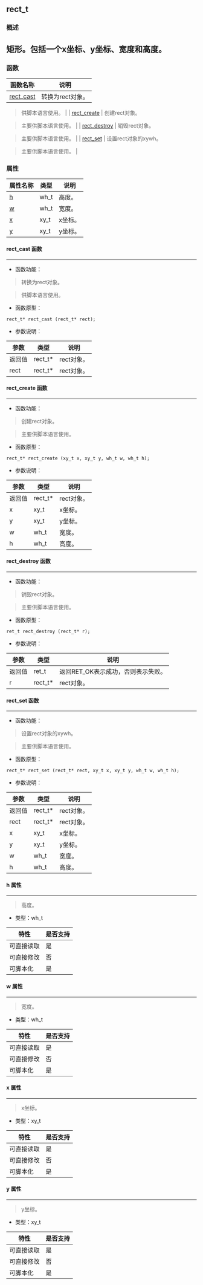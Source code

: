 ## rect\_t
### 概述
矩形。包括一个x坐标、y坐标、宽度和高度。
----------------------------------
### 函数
<p id="rect_t_methods">

| 函数名称 | 说明 | 
| -------- | ------------ | 
| <a href="#rect_t_rect_cast">rect\_cast</a> | 转换为rect对象。 > 供脚本语言使用。 |
| <a href="#rect_t_rect_create">rect\_create</a> | 创建rect对象。 > 主要供脚本语言使用。 |
| <a href="#rect_t_rect_destroy">rect\_destroy</a> | 销毁rect对象。 > 主要供脚本语言使用。 |
| <a href="#rect_t_rect_set">rect\_set</a> | 设置rect对象的xywh。 > 主要供脚本语言使用。 |
### 属性
<p id="rect_t_properties">

| 属性名称 | 类型 | 说明 | 
| -------- | ----- | ------------ | 
| <a href="#rect_t_h">h</a> | wh\_t | 高度。 |
| <a href="#rect_t_w">w</a> | wh\_t | 宽度。 |
| <a href="#rect_t_x">x</a> | xy\_t | x坐标。 |
| <a href="#rect_t_y">y</a> | xy\_t | y坐标。 |
#### rect\_cast 函数
-----------------------

* 函数功能：

> <p id="rect_t_rect_cast">转换为rect对象。 > 供脚本语言使用。

* 函数原型：

```
rect_t* rect_cast (rect_t* rect);
```

* 参数说明：

| 参数 | 类型 | 说明 |
| -------- | ----- | --------- |
| 返回值 | rect\_t* | rect对象。 |
| rect | rect\_t* | rect对象。 |
#### rect\_create 函数
-----------------------

* 函数功能：

> <p id="rect_t_rect_create">创建rect对象。 > 主要供脚本语言使用。

* 函数原型：

```
rect_t* rect_create (xy_t x, xy_t y, wh_t w, wh_t h);
```

* 参数说明：

| 参数 | 类型 | 说明 |
| -------- | ----- | --------- |
| 返回值 | rect\_t* | rect对象。 |
| x | xy\_t | x坐标。 |
| y | xy\_t | y坐标。 |
| w | wh\_t | 宽度。 |
| h | wh\_t | 高度。 |
#### rect\_destroy 函数
-----------------------

* 函数功能：

> <p id="rect_t_rect_destroy">销毁rect对象。 > 主要供脚本语言使用。

* 函数原型：

```
ret_t rect_destroy (rect_t* r);
```

* 参数说明：

| 参数 | 类型 | 说明 |
| -------- | ----- | --------- |
| 返回值 | ret\_t | 返回RET\_OK表示成功，否则表示失败。 |
| r | rect\_t* | rect对象。 |
#### rect\_set 函数
-----------------------

* 函数功能：

> <p id="rect_t_rect_set">设置rect对象的xywh。 > 主要供脚本语言使用。

* 函数原型：

```
rect_t* rect_set (rect_t* rect, xy_t x, xy_t y, wh_t w, wh_t h);
```

* 参数说明：

| 参数 | 类型 | 说明 |
| -------- | ----- | --------- |
| 返回值 | rect\_t* | rect对象。 |
| rect | rect\_t* | rect对象。 |
| x | xy\_t | x坐标。 |
| y | xy\_t | y坐标。 |
| w | wh\_t | 宽度。 |
| h | wh\_t | 高度。 |
#### h 属性
-----------------------
> <p id="rect_t_h">高度。

* 类型：wh\_t

| 特性 | 是否支持 |
| -------- | ----- |
| 可直接读取 | 是 |
| 可直接修改 | 否 |
| 可脚本化   | 是 |
#### w 属性
-----------------------
> <p id="rect_t_w">宽度。

* 类型：wh\_t

| 特性 | 是否支持 |
| -------- | ----- |
| 可直接读取 | 是 |
| 可直接修改 | 否 |
| 可脚本化   | 是 |
#### x 属性
-----------------------
> <p id="rect_t_x">x坐标。

* 类型：xy\_t

| 特性 | 是否支持 |
| -------- | ----- |
| 可直接读取 | 是 |
| 可直接修改 | 否 |
| 可脚本化   | 是 |
#### y 属性
-----------------------
> <p id="rect_t_y">y坐标。

* 类型：xy\_t

| 特性 | 是否支持 |
| -------- | ----- |
| 可直接读取 | 是 |
| 可直接修改 | 否 |
| 可脚本化   | 是 |
